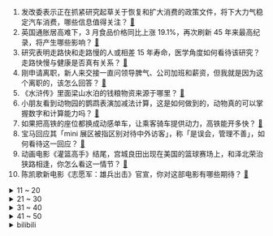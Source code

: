 1. 发改委表示正在抓紧研究起草关于恢复和扩大消费的政策文件，将下大力气稳定汽车消费，哪些信息值得关注？ [:link:](https://www.zhihu.com/question/596473578)
2. 英国通胀居高难下，3 月食品价格同比上涨 19.1%，再次刷新 45 年来最高纪录，将产生哪些影响？ [:link:](https://www.zhihu.com/question/596669983)
3. 研究表明走路快和走路慢的人或相差 15 年寿命，医学角度如何看待该研究？走路快慢与健康是否真有关系？ [:link:](https://www.zhihu.com/question/596659161)
4. 刚申请离职，新人来交接一直问领导脾气、公司加班和薪资，但我就是因为这个离职的，该怎么回答？ [:link:](https://www.zhihu.com/question/595535382)
5. 《水浒传》里面梁山水泊的钱粮物资来源于哪里？ [:link:](https://www.zhihu.com/question/596636500)
6. 小朋友看到动物园的鹦鹉表演加减法计算，这是如何做到的，动物真的可以掌握数字和计算能力吗？ [:link:](https://www.zhihu.com/question/594902100)
7. 如果把高铁的座位都换成动感单车，让乘客骑车提供动力，高铁能开多快？ [:link:](https://www.zhihu.com/question/596318014)
8. 宝马回应其「mini 展区被指区别对待中外访客」，称「是误会，管理不善」，如何看待这一回应？ [:link:](https://www.zhihu.com/question/596704817)
9. 动画电影《灌篮高手》结尾，宫城良田出现在美国的篮球赛场上，和泽北荣治狭路相逢，你怎么看这一情节？ [:link:](https://www.zhihu.com/question/596583490)
10. 陈凯歌新电影《志愿军：雄兵出击》官宣，你对这部电影有哪些期待？ [:link:](https://www.zhihu.com/question/596477824)
<details>
<summary>11 ~ 20</summary>

11. 菲律宾外长称外交战略是「与各国保持友好关系」，美国不能在菲存放「防卫台湾」的武器，释放了哪些信号？ [:link:](https://www.zhihu.com/question/596718488)
12. 大脑能耗很高，为什么没有多动脑子的减肥方法？ [:link:](https://www.zhihu.com/question/596469703)
13. ​美众议长计划将政府债务上限提高 1.5 万亿美元，马斯克称「违约只是时间问题」，透露了哪些信息？ [:link:](https://www.zhihu.com/question/596694397)
14. 为什么NBA状元不装弱以能加入强队？ [:link:](https://www.zhihu.com/question/595677887)
15. 宁德时代将于上海车展发布凝聚态电池技术，如何评价该技术？ [:link:](https://www.zhihu.com/question/594956724)
16. 《英雄联盟》官方解说娃娃回应解说抱团「我要为我公司旗下艺人的发展和收入负责」对此你有什么想说？ [:link:](https://www.zhihu.com/question/596490158)
17. 中国象棋比赛中如果没将死对方而对方想不出解法，可以直接判赢吗？ [:link:](https://www.zhihu.com/question/595965587)
18. 什么是黑色素？黑色素越多肤色就会越深吗？ [:link:](https://www.zhihu.com/question/591037731)
19. 4999 元起的荣耀笔记本 MagicBook 14 系列怎么样？首发可以冲吗？ [:link:](https://www.zhihu.com/question/596580842)
20. 新晋宝妈，母婴用品囤货清单上不能少了哪些性价比好物？有哪些购买经验可以分享吗？ [:link:](https://www.zhihu.com/question/596330518)
</details>
<details>
<summary>21 ~ 30</summary>

21. 内向的人，如何快速改变自己？ [:link:](https://www.zhihu.com/question/586979668)
22. 孕期想使用适合孕妇的精华，但不确定哪些成分是安全的，应该怎么选择？ [:link:](https://www.zhihu.com/question/589487418)
23. 自行车通勤的话，除了准备一辆车，还要必备哪些骑行装备？ [:link:](https://www.zhihu.com/question/596178100)
24. 《灌篮高手》到底经典在哪？ [:link:](https://www.zhihu.com/question/32042664)
25. 22-23 赛季欧冠国际米兰 3:3 本菲卡，总分 5:3 进半决赛战 AC 米兰，如何评价这场比赛？ [:link:](https://www.zhihu.com/question/596638846)
26. 有什么东西可以修护皮肤屏障，敏感肌怎么修复? [:link:](https://www.zhihu.com/question/523363327)
27. 银保监会表示，从未批准设立「中国时间银行」，如何辨别假银行？需要注意哪些风险？ [:link:](https://www.zhihu.com/question/596740415)
28. 高中一个人在学校吃饭就会感到尴尬吗？ [:link:](https://www.zhihu.com/question/596417469)
29. 目前我国生化环材行业技术水平如何，有哪些新材料新技术被真正应用到日常生活中了？ [:link:](https://www.zhihu.com/question/596686356)
30. 哪种面霜可以有效减少细纹？ [:link:](https://www.zhihu.com/question/589635919)
</details>
<details>
<summary>31 ~ 40</summary>

31. 为了不再被情绪追着跑，你做过哪些努力？ [:link:](https://www.zhihu.com/question/596140634)
32. 《灌篮高手》里，安西教练是更偏爱樱木花道还是流川枫？ [:link:](https://www.zhihu.com/question/444685521)
33. 计划在五一来场「逃离城市的解压之旅」，有哪些地方值得一去？ [:link:](https://www.zhihu.com/question/595016373)
34. 妮蔻重做后效果发布「被动可变小兵、野怪、眼，大招群体击飞」如何评价本次改动？ [:link:](https://www.zhihu.com/question/596492628)
35. 长峰医院灾情警示，医院消防难题如何解决？如何避免火灾发生？医院该如何进行适老化消防安全改造？ [:link:](https://www.zhihu.com/question/596663103)
36. 什么样的防晒方式能够在户外更好的保护皮肤？ [:link:](https://www.zhihu.com/question/590768451)
37. 什么样的电视能够给我们带来沉浸的观影体验？ [:link:](https://www.zhihu.com/question/596499580)
38. 喜欢喝浓郁咖啡，有哪些意式半自动咖啡机推荐？ [:link:](https://www.zhihu.com/question/591071388)
39. 「发疯」可以被看作是一种管理情绪的方式吗？如何科学地管理个人情绪？ [:link:](https://www.zhihu.com/question/596140263)
40. 硅谷银行暴雷后美联储公布首份褐皮书，指出美国经济增长停滞、信贷渠道缩窄，哪些信息值得关注？ [:link:](https://www.zhihu.com/question/596692586)
</details>
<details>
<summary>41 ~ 50</summary>

41. 有什么性价比高的除螨仪推荐？ [:link:](https://www.zhihu.com/question/591072348)
42. 为什么很多爱骑自行车的人并不看环法这种比赛，相反很多看比赛的人也不经常骑车，这属于什么现象？ [:link:](https://www.zhihu.com/question/595214193)
43. 你穿过的哪件衣服「显白」的让人眼前一亮？ [:link:](https://www.zhihu.com/question/592448892)
44. 为什么竖折几乎用的都是中端配置，竖折真的是「美丽小废物」吗？ [:link:](https://www.zhihu.com/question/596686568)
45. 2023 年一季度北京居民人均可支配收入 21367 元，这数据透露了哪些信息？如何解读？ [:link:](https://www.zhihu.com/question/596739775)
46. 特斯拉一季度营收 233 亿美元，净利跌超两成，毛利率跌破 20%，自由现金流降至两年最低，如何解读？ [:link:](https://www.zhihu.com/question/596667429)
47. 听说早上不洗脸是最好的保养皮肤的方法，是真的吗？为什么呢？ [:link:](https://www.zhihu.com/question/591925661)
48. 要考驾照了，科目一有什么口诀和技巧吗? [:link:](https://www.zhihu.com/question/596682673)
49. 坚持健身对你的生活有什么影响？ [:link:](https://www.zhihu.com/question/594906372)
50. 现在这个时代的大多数人的智慧，是不是都可以胜过古时候的那些智者，比如诸葛亮？ [:link:](https://www.zhihu.com/question/595814656)
</details><details>
<summary>bilibili</summary>

1. 自制羊驼烤肠机 [:link:](//www.bilibili.com/video/BV16k4y1e7w3)
2. 「三千娑世御咏歌-演绎版」：《原神》须弥2 OST宣传MV [:link:](//www.bilibili.com/video/BV1Xh4y1H72Q)
3. 用十多斤白银，打造了一个完整的苗族头饰 [:link:](//www.bilibili.com/video/BV16c411n75c)
4. 【乱飙】告诉老漠，我想吃鹅了 [:link:](//www.bilibili.com/video/BV1uM4y1y7UP)
5. 辣椒致死量！千万别在陕西吃辣子，一天3顿我怕你上瘾… [:link:](//www.bilibili.com/video/BV1pc411H7Wk)
6. 【冰冰vlog.008】春天的最后一个节气，以狼狈出海来告别 [:link:](//www.bilibili.com/video/BV1Sh4y1H75z)
7. 友好又搞怪的生活小技巧 [:link:](//www.bilibili.com/video/BV1ov4y177Yj)
8. 【鱼肉肉】一只野生姬小满･֊･ [:link:](//www.bilibili.com/video/BV1Pm4y127vM)
9. 谁能获得三枚苏沃洛夫勋章？【小约翰】 [:link:](//www.bilibili.com/video/BV1Qv4y177CS)
10. 胖东来也是有bug的… 不过今天我还是要带你来看看一家超市是如何一不小心成为行业第一！ [:link:](//www.bilibili.com/video/BV17L411e7pY)
<details>
<summary>11 ~ 20</summary>

11. 和好朋友的对象聊天有多尴尬 [:link:](//www.bilibili.com/video/BV1tL411v7tv)
12. 《崩坏：星穹铁道》星穹研习会01期——「走出家园」 [:link:](//www.bilibili.com/video/BV1as4y127qn)
13. SEVENTEEN 10th Mini Album 'FML' Highlight Medley [:link:](//www.bilibili.com/video/BV1EL411v7rw)
14. 就你**叫Happy猫啊？ [:link:](//www.bilibili.com/video/BV1uV4y1o7EB)
15. 孔 明 走 单 骑 [:link:](//www.bilibili.com/video/BV1do4y1872k)
16. 《只因你太美》BBOX+吉他 [:link:](//www.bilibili.com/video/BV1gs4y1A7Fs)
17. 花3000元用时3小时吃了21道菜是什么样的体验【凭啥这么贵ep58- La Scène Ronde 之舞 by 山蒙】 [:link:](//www.bilibili.com/video/BV17o4y1j74i)
18. 球2前33分钟究竟埋藏了多少细节？《流浪地球2》全片解析02 [:link:](//www.bilibili.com/video/BV1Ls4y1A79e)
19. 小伙没钱去淄博吃烧烤，在家自制，没想到竟超好吃 [:link:](//www.bilibili.com/video/BV1yc411n7Au)
20. 北京到沈阳800公里9小时45分钟，回家了，这次家人都被蒙在鼓里 [:link:](//www.bilibili.com/video/BV1dh4y1H7uK)
</details>
<details>
<summary>21 ~ 30</summary>

21. 花千万买豪车不让进展台！劳斯莱斯车主被销售看不起.... [:link:](//www.bilibili.com/video/BV1ac411H72k)
22. 垃 圾 分 类 [:link:](//www.bilibili.com/video/BV15m4y127ye)
23. 什么队啊还要娘娘亲自排 [:link:](//www.bilibili.com/video/BV1wk4y1Y7Ce)
24. 【崩坏学园2】新生篇完结曲——「起始之终」/ やなぎなぎ [:link:](//www.bilibili.com/video/BV1fT411W7V4)
25. 快来看电影！ [:link:](//www.bilibili.com/video/BV1ao4y1h7Av)
26. 151度的酒真的可以喝吗？喝完全身火辣辣的！ [:link:](//www.bilibili.com/video/BV17V4y1f7Up)
27. 国籍一换，点赞百万！全是科技与狠活 [:link:](//www.bilibili.com/video/BV1bX4y167Zr)
28. 国外极端动保破坏熊猫外交，跟风者明知是谣言仍在传播 [:link:](//www.bilibili.com/video/BV1Us4y1w78w)
29. 这也太不合理了吧 [:link:](//www.bilibili.com/video/BV1TV4y1f7S8)
30. 后续来了家人们！！ [:link:](//www.bilibili.com/video/BV1Wg4y1M7YB)
</details>
<details>
<summary>31 ~ 40</summary>

31. 变 形 金 刚 忍 界 大 战 [:link:](//www.bilibili.com/video/BV1zk4y1e7YD)
32. 按照观众描述画美少女4.0 [:link:](//www.bilibili.com/video/BV1gm4y127ko)
33. 退网一年，我治好了精神内耗。 [:link:](//www.bilibili.com/video/BV1x24y1c7aw)
34. 再见了儿子，爸爸妈妈去香港受苦了呜呜呜 [:link:](//www.bilibili.com/video/BV1AL411v79p)
35. 大爷：强的不是我，而是我的八十岁！ [:link:](//www.bilibili.com/video/BV1T24y1c7Cw)
36. 500块订的酒店一夜之间变成1600了！ [:link:](//www.bilibili.com/video/BV1Rm4y1172r)
37. 【家有神兽】三战第三集预告：歼20双座版与无人僚机登场 [:link:](//www.bilibili.com/video/BV1pg4y1M77o)
38. 破釜沉舟|| 项羽的军事才能是吹出来的还是真的？ [:link:](//www.bilibili.com/video/BV1KX4y1676s)
39. 这一次摇到了撒哈拉！ [:link:](//www.bilibili.com/video/BV1X24y1F7si)
40. 决定了，开一家女士理发店 [:link:](//www.bilibili.com/video/BV1KV4y1f75p)
</details>
<details>
<summary>41 ~ 50</summary>

41. 众所周知，李白前期是无敌的 [:link:](//www.bilibili.com/video/BV1as4y1d7TQ)
42. 挑战！吃地球上最毒的鱼 [:link:](//www.bilibili.com/video/BV1w24y1c7bP)
43. 怀疑宁财神喝醉以后写出的离奇故事《大笑江湖》！当年这部电影还挺火的... [:link:](//www.bilibili.com/video/BV1XL411e7d1)
44. “可后来，我只曾在梦里见过这支摇” [:link:](//www.bilibili.com/video/BV1Fg4y1M7dc)
45. 探秘全世界最贵的汤！一碗流传了2500年的汤到底什么味道？ [:link:](//www.bilibili.com/video/BV12T411p7nf)
46. 胖东来这样开榴莲、开到顾客满意为止 [:link:](//www.bilibili.com/video/BV1HX4y1676m)
47. “当各省风景都有了BGM” [:link:](//www.bilibili.com/video/BV1pc411n7yp)
48. 她送你新鞋你把她踹兜里，我送你帝骑2.0你把我踹沟里。 [:link:](//www.bilibili.com/video/BV17v4y1n7up)
49. 你要欺负导师？ [:link:](//www.bilibili.com/video/BV1yh4y1H7Ax)
50. 零经费 自拍《三体2：黑暗森林》（自制动画）第01集 [:link:](//www.bilibili.com/video/BV1ss4y127gi)
</details>
<details>
<summary>51 ~ 60</summary>

51. 合作游戏？合作个屁！！！ [:link:](//www.bilibili.com/video/BV1no4y1j76m)
52. 【真人特效】小姐姐狂轰光头肌肉佬！ [:link:](//www.bilibili.com/video/BV1na4y1K7pz)
53. 探秘纽约最贵餐厅！一顿饭吃了1200美金！！到底吃了点啥？ [:link:](//www.bilibili.com/video/BV1Ms4y1A7eJ)
54. 骑行去新疆，德令哈市休整一天，准备穿越六百公里无人区 [:link:](//www.bilibili.com/video/BV1GX4y167kn)
55. 做游戏别学米哈游！什么都学只会害了你！ [:link:](//www.bilibili.com/video/BV1hX4y1z7rJ)
56. 华晨宇《美好的事可不可以发生在我身上》声生不息·宝岛季 [:link:](//www.bilibili.com/video/BV1ac411H7uc)
57. 国宾馆冰棍儿真来了，1965年老隐爷爷接待民国代总统李宗仁时就上它 [:link:](//www.bilibili.com/video/BV1Ac411H7Vy)
58. 丢人丢外地去了 [:link:](//www.bilibili.com/video/BV1gT411p7ep)
59. 这就是钢化膜烤鸡吗？一整只抱着啃太过瘾了！ [:link:](//www.bilibili.com/video/BV1fX4y1z7CE)
60. 电影最TOP：改变科幻影史！一口气看完《人猿星球》系列 [:link:](//www.bilibili.com/video/BV1Zm4y117EC)
</details>
<details>
<summary>61 ~ 70</summary>

61. 模仿一下不同国家剧中人如何吃饭？该说不说，国产剧真的有真实住了吧？ [:link:](//www.bilibili.com/video/BV1wo4y1j7uZ)
62. 【半佛】疯魔武人，野王邵发明。 [:link:](//www.bilibili.com/video/BV1gL411v7uA)
63. 他 几 乎 用 他 一 个 人 的 力 量 拯 救 了 一 个 国 家 [:link:](//www.bilibili.com/video/BV14X4y167fH)
64. 漂泊超哥初探秘，漂泊传企划世界观概念PV首曝！ [:link:](//www.bilibili.com/video/BV1Mc411H7zP)
65. 吃饭不排队景点不挤人才是我想要的 [:link:](//www.bilibili.com/video/BV1RX4y1z7c1)
66. 可以学习一下《大刀进行曲》 [:link:](//www.bilibili.com/video/BV13v4y1E74H)
67. 卡尔：“他们的技能，我都有！”【献给LOL和王者玩家的DOTA2教学】 [:link:](//www.bilibili.com/video/BV1U24y1F7wD)
68. 小呆呆之拒绝道德绑架 [:link:](//www.bilibili.com/video/BV1qh4y1H7WK)
69. 放眼望去，全是瑕疵！吐槽《长空之王》【鉴定军事热门军事43.5】 [:link:](//www.bilibili.com/video/BV1uh411E7uF)
70. 【阿斗】一部让人拍案叫绝的悬疑片，最后1分钟的反转，颠覆了所有人的猜想！《玩命记忆》 [:link:](//www.bilibili.com/video/BV1wL411v7D9)
</details>
<details>
<summary>71 ~ 80</summary>

71. 回家！ [:link:](//www.bilibili.com/video/BV1tv4y1n7xn)
72. 朴实无华淄博烧烤 [:link:](//www.bilibili.com/video/BV1Ph4y1s7gH)
73. 来自“地狱”的绝美工艺品！ [:link:](//www.bilibili.com/video/BV1Ek4y1a7uq)
74. 6年不发歌，发歌就拿下“格莱美”的女人，欧美乐坛天后不是吹的 [:link:](//www.bilibili.com/video/BV1pV4y1Z77T)
75. 他只是想吃汉堡，他有什么错！【莽村日记】（完整版） [:link:](//www.bilibili.com/video/BV1Zv4y177CE)
76. 铃芽老师来家访，不会还有人没写完作业吧？ [:link:](//www.bilibili.com/video/BV1Vo4y1h7Co)
77. 原来我随手充个游戏皮肤的钱，在爸妈手里可以买这么多东西！ [:link:](//www.bilibili.com/video/BV1vo4y1j7Qg)
78. 赴汤蹈火，竭诚为民！ [:link:](//www.bilibili.com/video/BV1uV4y1o7az)
79. 网络高中生 VS 现实高中生 [:link:](//www.bilibili.com/video/BV1yP411S7Km)
80. 断了兄弟的桃花运会如何? [:link:](//www.bilibili.com/video/BV1HX4y167sU)
</details>
<details>
<summary>81 ~ 90</summary>

81. 有谁会拒绝看恐龙跳钢管舞呢？快艾特你有趣的好朋友(⁎⁍̴̛ᴗ⁍̴̛⁎) [:link:](//www.bilibili.com/video/BV1BT411p7in)
82. 什么东西不能加，就往里头加什么！ [:link:](//www.bilibili.com/video/BV1JV4y1f7xZ)
83. 《三十而立》第一次喊 说 唱的结合。适合安静的听。 [:link:](//www.bilibili.com/video/BV1Fs4y1d7V5)
84. 被导演放弃的故事，疯狂动物城另类版本，很致郁！ [:link:](//www.bilibili.com/video/BV1MV4y1f7qN)
85. 极限烧脑！谁在说谎？八位路人中谁是真的电竞选手？ [:link:](//www.bilibili.com/video/BV1Kh411E7MB)
86. B站到底应该如何逆天改命？做了四年UP主的一些感想。 [:link:](//www.bilibili.com/video/BV1XN411w7ro)
87. 《 B 界 次 元 大 战 》 [:link:](//www.bilibili.com/video/BV1dv4y177Rr)
88. 他是懂投影仪的 [:link:](//www.bilibili.com/video/BV1hc411H7LM)
89. 挑战150秒一个引体向上（原声版） [:link:](//www.bilibili.com/video/BV1GM411L7vM)
90. 社牛孕妇plus | 当一群孕妇穿上中年男装 [:link:](//www.bilibili.com/video/BV1ms4y1R7Fv)
</details>
<details>
<summary>91 ~ 100</summary>

91. 面对逆境 敢于操作 自信即巅峰这才是李青 [:link:](//www.bilibili.com/video/BV1oL411e77p)
92. 这是富豪一辈子只能吃一顿的饭 [:link:](//www.bilibili.com/video/BV1Fa4y1K7GF)
93. 新疆喀什罗布烤鱼250元/条，老板大方请客，淡嘴哥再也不当大冤种 [:link:](//www.bilibili.com/video/BV1UT411p7w2)
94. 数名外籍女子热衷晒中国游成功引起警方注意 [:link:](//www.bilibili.com/video/BV1ho4y1h7gE)
95. 超越人眼极限！3000帧超清慢放昆虫起飞的神奇瞬间 [:link:](//www.bilibili.com/video/BV1ua4y1P7aR)
96. 美团＆饿了么live金曲《Monica》 [:link:](//www.bilibili.com/video/BV1hL411e7sK)
97. 女教授被荒野焚尸，全网舆论爆炸，三重真相反转震惊全印度！万字解说印度高分电影《宿敌》 [:link:](//www.bilibili.com/video/BV15m4y127hX)
98. 穿越589年的爱情，与迷题！ [:link:](//www.bilibili.com/video/BV1Ks4y1d76c)
99. 《一拳超人》228话.埼玉无敌身份被曝光，龙卷为妹妹不惜得罪整个英雄协会！ [:link:](//www.bilibili.com/video/BV1DM4y1y7GH)
100. 叶冰裳早该死去，在她八岁那年 | 被嫌弃的叶冰裳的一生 （长月烬明） [:link:](//www.bilibili.com/video/BV1iP411S7Q7)
</details></details>